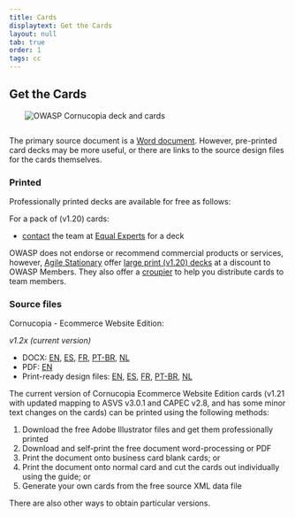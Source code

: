 ```yaml
---
title: Cards
displaytext: Get the Cards
layout: null
tab: true
order: 1
tags: cc
---
```


## Get the Cards

<img src="assets/images/Cornucopia-square-logo-350.jpg" alt="OWASP Cornucopia deck and cards" class="fa-pull-right" style="margin:0 0 1em 2em;">

The primary source document is a [Word document](https://github.com/OWASP/cornucopia/tree/master/output). However, pre-printed card decks may be more useful, or there are links to the source design files for the cards themselves.

### Printed

Professionally printed decks are available for free as follows:

For a pack of (v1.20) cards:
<!--  * [reach out](mailto:cornucopia@securedelivery.io?subject=Cornucopia) to [Secure Delivery](https://securedelivery.io); or -->
  * [contact](mailto:kcollier@equalexperts.com?subject=Cornucopia) the team at [Equal Experts](https://www.equalexperts.com/) for a deck 

OWASP does not endorse or recommend commercial products or services, however, [Agile Stationary](https://agilestationery.co.uk/) offer [large print (v1.20) decks](https://agilestationery.co.uk/products/owasp-cornucopia-card-deck-ecommerce-website-edition) at a discount to OWASP Members. They also offer a [croupier](https://croupier.agilestationery.co.uk/) to help you distribute cards to team members.

### Source files

Cornucopia - Ecommerce Website Edition:

*v1.2x (current version)*
  * DOCX: [EN](https://github.com/OWASP/cornucopia/blob/master/output/owasp_cornucopia_ecommerce_cards_en_1.21.docx), [ES](https://github.com/OWASP/cornucopia/blob/master/output/owasp_cornucopia_ecommerce_cards_es_1.21.docx), [FR](https://github.com/OWASP/cornucopia/blob/master/output/owasp_cornucopia_ecommerce_cards_fr_1.21.docx), [PT-BR](https://github.com/OWASP/cornucopia/blob/master/output/owasp_cornucopia_ecommerce_cards_pt-br_1.21.docx), [NL](https://github.com/OWASP/cornucopia/blob/master/output/owasp_cornucopia_ecommerce_cards_nl_1.21.docx)
  * PDF: [EN](https://github.com/OWASP/cornucopia/blob/master/output/owasp_cornucopia_ecommerce_cards_en_1.21.pdf)
  * Print-ready design files: [EN](https://github.com/OWASP/cornucopia/blob/master/output/owasp_cornucopia_ecommerce_cards_en_1.21.idml), [ES](https://github.com/OWASP/cornucopia/blob/master/output/owasp_cornucopia_ecommerce_cards_es_1.21.docx), [FR](https://github.com/OWASP/cornucopia/blob/master/output/owasp_cornucopia_ecommerce_cards_fr_1.21.idml), [PT-BR](https://github.com/OWASP/cornucopia/blob/master/output/owasp_cornucopia_ecommerce_cards_pt-br_1.21.idml), [NL](https://github.com/OWASP/cornucopia/blob/master/output/owasp_cornucopia_ecommerce_cards_nl_1.21.idml)

The current version of Cornucopia Ecommerce Website Edition cards (v1.21 with updated mapping to ASVS v3.0.1 and CAPEC v2.8, and has some minor text changes on the cards) can be printed using the following methods:

1. Download the free Adobe Illustrator files and get them professionally printed
1. Download and self-print the free document word-processing or PDF
 1. Print the document onto business card blank cards; or
 1. Print the document onto normal card and cut the cards out individually using the guide; or
1. Generate your own cards from the free source XML data file

There are also other ways to obtain particular versions.



